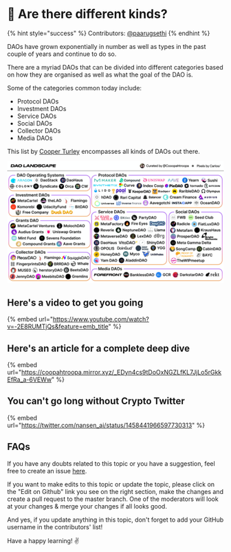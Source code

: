 # 👀 Are there different kinds?

{% hint style="success" %}
Contributors: [@paarugsethi](https://twitter.com/paarugsethi)
{% endhint %}

DAOs have grown exponentially in number as well as types in the past couple of years and continue to do so.

There are a myriad DAOs that can be divided into different categories based on how they are organised as well as what the goal of the DAO is.

Some of the categories common today include:

* Protocol DAOs
* Investment DAOs
* Service DAOs
* Social DAOs
* Collector DAOs
* Media DAOs

This list by [Cooper Turley](https://twitter.com/Cooopahtroopa) encompasses all kinds of DAOs out there.

![](../.gitbook/assets/a4987b2c-941b-4e52-8525-8fd89d831186.jpeg)

## Here's a video to get you going

{% embed url="https://www.youtube.com/watch?v=-2E8RUMTjQs&feature=emb_title" %}

## Here's an article for a complete deep dive

{% embed url="https://coopahtroopa.mirror.xyz/_EDyn4cs9tDoOxNGZLfKL7JjLo5rGkkEfRa_a-6VEWw" %}

## You can't go long without Crypto Twitter

{% embed url="https://twitter.com/nansen_ai/status/1458441966597730313" %}

## FAQs

If you have any doubts related to this topic or you have a suggestion, feel free to create an issue [here](https://github.com/SuperteamDAO/ground-zero/issues).

If you want to make edits to this topic or update the topic, please click on the "Edit on Github" link you see on the right section, make the changes and create a pull request to the master branch. One of the moderators will look at your changes & merge your changes if all looks good.

And yes, if you update anything in this topic, don't forget to add your GitHub username in the contributors' list!

Have a happy learning! ✌️
